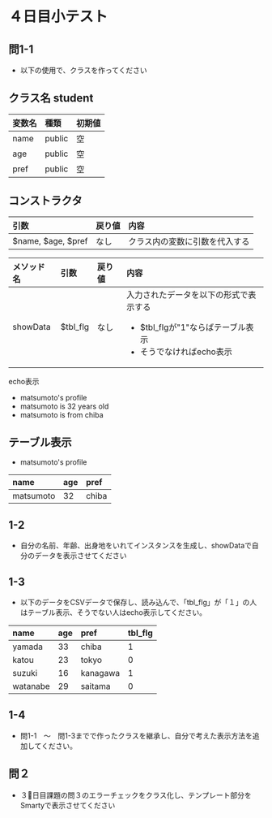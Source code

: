 # ４日目小テスト

## 問1-1

* 以下の使用で、クラスを作ってください

## クラス名 student


| 変数名 | 種類 | 初期値 |
|:----|:----|:----|
| name | public | 空 |
| age | public | 空 |
| pref | public | 空 |

## コンストラクタ

| 引数 | 戻り値 | 内容 |
|:----|:----|:----|
| $name, $age, $pref | なし | クラス内の変数に引数を代入する |

| メソッド名 | 引数 | 戻り値 | 内容 |
|:----|:----|:----|:----|
| showData | $tbl_flg | なし | 入力されたデータを以下の形式で表示する<br><ul><li>$tbl_flgが"1"ならばテーブル表示<li>そうでなければecho表示</ul> |

echo表示

* matsumoto's profile
* matsumoto is 32 years old
* matsumoto is from chiba

## テーブル表示

* matsumoto's profile

| name | age | pref |
|:----|:----|:----|
| matsumoto | 32 | chiba |


## 1-2

* 自分の名前、年齢、出身地をいれてインスタンスを生成し、showDataで自分のデータを表示させてください

## 1-3

* 以下のデータをCSVデータで保存し、読み込んで、「tbl_flg」が「１」の人はテーブル表示、そうでない人はecho表示してください。

| name | age | pref | tbl_flg |
|:----|:----|:----|:----|
| yamada | 33 | chiba | 1 |
| katou | 23 | tokyo | 0 |
| suzuki | 16 | kanagawa | 1 |
| watanabe | 29 | saitama | 0 |


## 1-4

* 問1-1　〜　問1-3までで作ったクラスを継承し、自分で考えた表示方法を追加してください。

## 問２

* ３日目課題の問３のエラーチェックをクラス化し、テンプレート部分をSmartyで表示させてください

